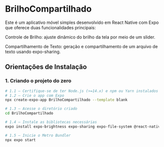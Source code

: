 # BrilhoCompartilhado

Este é um aplicativo móvel simples desenvolvido em React Native com Expo que oferece duas funcionalidades principais:

Controle de Brilho: ajuste dinâmico do brilho da tela por meio de um slider.

Compartilhamento de Texto: geração e compartilhamento de um arquivo de texto usando expo-sharing.

## Orientações de Instalação

### 1. Criando o projeto do zero
```bash
# 1.1 – Certifique‑se de ter Node.js (>=14.x) e npm ou Yarn instalados
# 1.2 – Crie o app com Expo
npx create-expo-app BrilhoCompartilhado --template blank

# 1.3 – Acesse o diretório criado
cd BrilhoCompartilhado

# 1.4 – Instale as bibliotecas necessárias
expo install expo-brightness expo-sharing expo-file-system @react-native-community/slider

# 1.5 – Inicie o Metro Bundler
npx expo start
